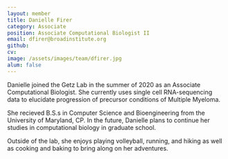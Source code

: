 ```yaml
---
layout: member
title: Danielle Firer
category: Associate
position: Associate Computational Biologist II
email: dfirer@broadinstitute.org
github: 
cv:
image: /assets/images/team/dfirer.jpg
alum: false
---
```


Danielle joined the Getz Lab in the summer of 2020 as an Associate Computational Biologist. She currently uses single cell RNA-sequencing data to elucidate progression of precursor conditions of Multiple Myeloma.

She recieved B.S.s in Computer Science and Bioengineering from the University of Maryland, CP. In the future, Danielle plans to continue her studies in computational biology in graduate school.

Outside of the lab, she enjoys playing volleyball, running, and hiking as well as cooking and baking to bring along on her adventures.
